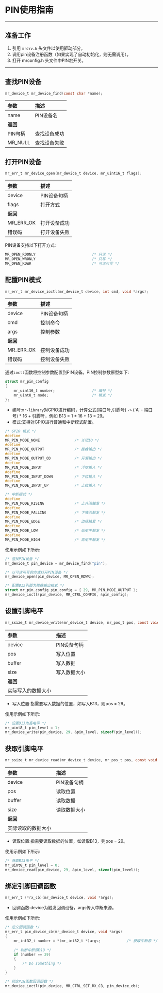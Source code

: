 # PIN使用指南

 ----------

## 准备工作

1. 引用 `mrdrv.h` 头文件以使用驱动部分。
2. 调用pin设备注册函数（如果实现了自动初始化，则无需调用）。
3. 打开 mrconfig.h 头文件中PIN宏开关。

 ----------

## 查找PIN设备

```c
mr_device_t mr_device_find(const char *name);
```

| 参数      | 描述     |
|:--------|:-------|
| name    | PIN设备名 |
| **返回**  |        |
| PIN句柄   | 查找设备成功 |
| MR_NULL | 查找设备失败 |

## 打开PIN设备

```c
mr_err_t mr_device_open(mr_device_t device, mr_uint16_t flags);
```

| 参数        | 描述      |
|:----------|:--------|
| device    | PIN设备句柄 |
| flags     | 打开方式    |
| **返回**    |         |
| MR_ERR_OK | 打开设备成功  |
| 错误码       | 打开设备失败  |

PIN设备支持以下打开方式:

```c
MR_OPEN_RDONLY                          /* 只读 */
MR_OPEN_WRONLY                          /* 只写 */
MR_OPEN_RDWR                            /* 可读可写 */
```

## 配置PIN模式

```c
mr_err_t mr_device_ioctl(mr_device_t device, int cmd, void *args);
```

| 参数        | 描述      |
|:----------|:--------|
| device    | PIN设备句柄 |
| cmd       | 控制命令    |
| args      | 控制参数    |
| **返回**    |         |
| MR_ERR_OK | 控制设备成功  |
| 错误码       | 控制设备失败  |

通过`ioctl`函数将控制参数配置到PIN设备。PIN控制参数原型如下:

```c
struct mr_pin_config
{
    mr_uint16_t number;                 /* 编号 */
    mr_uint8_t mode;                    /* 模式 */
};
```

- 编号:`mr-library`对GPIO进行编码，计算公式(端口号,引脚号) `->` ('A' - 端口号) * 16 + 引脚号，例如 B13 = 1 * 16 + 13 =
  29。
- 模式:支持对GPIO进行普通和中断模式配置。

```c
/* GPIO 模式 */
#define
MR_PIN_MODE_NONE                /* 关闭IO */
#define
MR_PIN_MODE_OUTPUT              /* 推挽输出 */
#define
MR_PIN_MODE_OUTPUT_OD           /* 开漏输出 */
#define
MR_PIN_MODE_INPUT               /* 浮空输入 */
#define
MR_PIN_MODE_INPUT_DOWN          /* 下拉输入 */
#define
MR_PIN_MODE_INPUT_UP            /* 上拉输入 */

/* 中断模式 */
#define
MR_PIN_MODE_RISING              /* 上升沿触发 */
#define
MR_PIN_MODE_FALLING             /* 下降沿触发 */
#define
MR_PIN_MODE_EDGE                /* 边缘触发 */
#define
MR_PIN_MODE_LOW                 /* 低电平触发 */
#define
MR_PIN_MODE_HIGH                /* 高电平触发 */
```

使用示例如下所示:

```c
/* 查找PIN设备 */
mr_device_t pin_device = mr_device_find("pin");

/* 以可读可写的方式打开PIN设备 */
mr_device_open(pin_device, MR_OPEN_RDWR);

/* 配置B13引脚为推挽输出模式 */
struct mr_pin_config pin_config = { 29, MR_PIN_MODE_OUTPUT };
mr_device_ioctl(pin_device, MR_CTRL_CONFIG, &pin_config);
```

## 设置引脚电平

```c
mr_ssize_t mr_device_write(mr_device_t device, mr_pos_t pos, const void *buffer, mr_size_t size);
```

| 参数        | 描述      |
|:----------|:--------|
| device    | PIN设备句柄 |
| pos       | 写入位置    |
| buffer    | 写入数据    |
| size      | 写入数据大小  |
| **返回**    |         |
| 实际写入的数据大小 |         |

- 写入位置:指需要写入数据的位置，如写入B13，则pos = 29。

使用示例如下所示:

```c
/* 设置B13为高电平 */
mr_uint8_t pin_level = 1;
mr_device_write(pin_device, 29, &pin_level, sizeof(pin_level));
```

## 获取引脚电平

```c
mr_ssize_t mr_device_read(mr_device_t device, mr_pos_t pos, const void *buffer, mr_size_t size);
```

| 参数        | 描述      |
|:----------|:--------|
| device    | PIN设备句柄 |
| pos       | 读取位置    |
| buffer    | 读取数据    |
| size      | 读取数据大小  |
| **返回**    |         |
| 实际读取的数据大小 |         |

- 读取位置:指需要读取数据的位置，如读取B13，则pos = 29。

使用示例如下所示:

```c
/* 获取B13电平 */
mr_uint8_t pin_level = 0;
mr_device_read(pin_device, 29, &pin_level, sizeof(pin_level));
```

## 绑定引脚回调函数

```c
mr_err_t (*rx_cb)(mr_device_t device, void *args); 
```

- 回调函数:device为触发回调设备，args传入中断来源。

使用示例如下所示:

```c
/* 定义回调函数 */
mr_err_t pin_device_cb(mr_device_t device, void *args)
{
    mr_int32_t number = *(mr_int32_t *)args;            /* 获取中断源 */
    
    /* 判断中断源B13 */
    if (number == 29)
    {
        /* Do something */
    }
}

/* 绑定PIN函数回调函数 */
mr_device_ioctl(pin_device, MR_CTRL_SET_RX_CB, pin_device_cb);
```